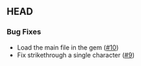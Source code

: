 ## HEAD

### Bug Fixes

* Load the main file in the gem ([#10](https://github.com/kramdown/parser-gfm/pull/10))
* Fix strikethrough a single character ([#9](https://github.com/kramdown/parser-gfm/pull/9))
